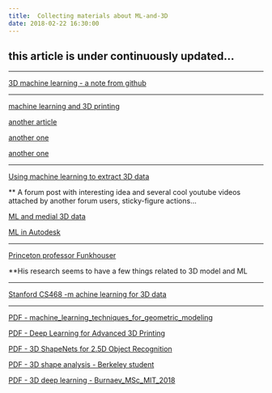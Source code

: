 ```yaml
---
title:  Collecting materials about ML-and-3D
date: 2018-02-22 16:30:00
---
```


## this article is under continuously updated...

---

[3D machine learning - a note from github](https://github.com/timzhang642/3D-Machine-Learning)

---

[machine learning and 3D printing](https://www.fastcodesign.com/90143244/how-machine-learning-will-unlock-the-future-of-3d-printing)

[another article](http://www.digitalistmag.com/digital-supply-networks/2017/11/15/beyond-spare-parts-3d-printing-machine-learning-05526484)

[another one](http://www.fabbaloo.com/blog/2016/12/27/five-ways-machine-learning-could-help-3d-printing)

[another one](http://www.realclearlife.com/design/generative-design-uses-algorithms-create-thousands-options-meet-objectives/)

---

[Using machine learning to extract 3D data](http://www.vbforums.com/showthread.php?859121-Using-Machine-Learning-to-Extract-3D-Data&s=918499a89cb09b52917acc9b1317d588&p=5263547#post5263547)

** A forum post with interesting idea and several cool youtube videos attached by another forum users, sticky-figure actions...

[ML and medial 3D data](http://www.zib.de/projects/machine-learning-approaches-enhanced-shape-model-based-3d-image-segmentation)

[ML in Autodesk](https://blog.a360.autodesk.com/design-graph-machine-learning-for-3d-engineering/)

---

[Princeton professor Funkhouser](http://www.cs.princeton.edu/~funk/)

**His research seems to have a few things related to 3D model and ML

---

[Stanford CS468 -m achine learning for 3D data](http://graphics.stanford.edu/courses/cs468-17-spring/schedule.html)

---

[PDF - machine_learning_techniques_for_geometric_modeling](https://zfq212git.github.io/archives/machine_learning_techniques_for_geometric_modeling.pdf)

[PDF - Deep Learning for Advanced 3D Printing](<https://zfq212git.github.io/archives/Deep Learning for Advanced 3D Printing.pdf>)

[PDF - 3D ShapeNets for 2.5D Object Recognition](<https://zfq212git.github.io/archives/3D ShapeNets for 2.5D Object Recognition.pdf>)

[PDF - 3D shape analysis - Berkeley student](<https://zfq212git.github.io/archives/3D shape analysis - Berkeley student.pdf>)

[PDF - 3D deep learning - Burnaev_MSc_MIT_2018](<https://zfq212git.github.io/archives/3D deep learning - Burnaev_MSc_MIT_2018.pdf>)
